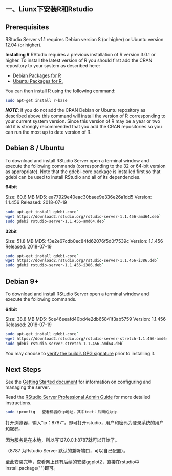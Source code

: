 ## 一、Liunx下安装R和Rstudio



## Prerequisites

RStudio Server v1.1 requires Debian version 8 (or higher) or Ubuntu version 12.04 (or higher).

**Installing R**
RStudio requires a previous installation of R version 3.0.1 or higher. To install the latest version of R you should first add the CRAN repository to your system as described here:

- [Debian Packages for R](https://cran.rstudio.com/bin/linux/debian/)
- [Ubuntu Packages for R.](http://cran.rstudio.com/bin/linux/ubuntu/README.html)

You can then install R using the following command:

```bash
sudo apt-get install r-base
```

***NOTE***: if you do not add the CRAN Debian or Ubuntu repository as described above this command will install the version of R corresponding to your current system version. Since this version of R may be a year or two old it is strongly recommended that you add the CRAN repositories so you can run the most up to date version of R.

## Debian 8 / Ubuntu

To download and install RStudio Server open a terminal window and execute the following commands (corresponding to the 32 or 64-bit version as appropriate). Note that the gdebi-core package is installed first so that gdebi can be used to install RStudio and all of its dependencies.

**64bit** 

Size:  60.6 MB MD5: ea77929e40eac30baee9e336e26a1dd5 Version:  1.1.456 Released:  2018-07-19
```bash
sudo apt-get install gdebi-core`
wget https://download2.rstudio.org/rstudio-server-1.1.456-amd64.deb`
sudo gdebi rstudio-server-1.1.456-amd64.deb`
```
**32bit** 

Size:  51.8 MB MD5: f3e2e67cdb0ec84fd62076f5d0f7539c Version:  1.1.456 Released:  2018-07-19
```bash
sudo apt-get install gdebi-core`
wget https://download2.rstudio.org/rstudio-server-1.1.456-i386.deb`
sudo gdebi rstudio-server-1.1.456-i386.deb`
```
## Debian 9+

To download and install RStudio Server open a terminal window and execute the following commands.

**64bit** 

Size:  38.8 MB MD5: 5ce46eeafd40bd4e2db65841f3ab5759 Version:  1.1.456 Released:  2018-07-19
```bash
sudo apt-get install gdebi-core`
wget https://download2.rstudio.org/rstudio-server-stretch-1.1.456-amd64.deb`
sudo gdebi rstudio-server-stretch-1.1.456-amd64.deb`
```
You may choose to [verify the build’s GPG signature](https://www.rstudio.com/code-signing/) prior to installing it.

## Next Steps

See the [Getting Started document](http://www.rstudio.com/ide/docs/server/getting_started) for information on configuring and managing the server.

Read the [RStudio Server Professional Admin Guide](http://docs.rstudio.com/ide/server-pro/) for more detailed instructions.





```bash
sudo ipconfig   查看机器的ip地址，其中inet：后面的为ip
```

打开浏览器，输入“ip：8787”，即可打开rstudio，用户和密码为登录系统的用户和密码。

 因为服务是在本地，所以写127.0.0.1:8787就可以开始了。

（8787 为Rstudio Server 默认的兼听端口，可以自己配置）。

 

至此安装完毕，查看网上还有后续的安装ggplot2，直接在rstudio中install.package("")即可。